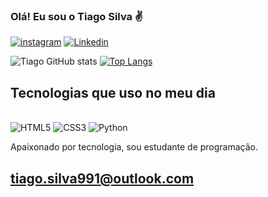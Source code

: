 ### Olá! Eu sou o Tiago Silva ✌️

[![instagram](https://img.shields.io/badge/Instagram-E4405F?style=for-the-badge&logo=instagram&logoColor=white)](https://www.instagram.com/tiago_silva111/)
[![Linkedin](https://img.shields.io/badge/LinkedIn-0077B5?style=for-the-badge&logo=linkedin&logoColor=white)](https://www.linkedin.com/in/tiago-silva-3928b4206/)

![Tiago GitHub stats](https://github-readme-stats.vercel.app/api?username=tiago9991&show_icons=true&theme=dracula)
[![Top Langs](https://github-readme-stats.vercel.app/api/top-langs/?username=tiago9991)](https://github.com/anuraghazra/github-readme-stats)


## Tecnologias que uso no meu dia

<div style="display: inline-block"><br/>
<img align-itens="center" alt="HTML5" src="https://img.shields.io/badge/HTML5-E34F26?style=for-the-badge&logo=html5&logoColor=white">
<img align-itens="center" alt="CSS3" src="https://img.shields.io/badge/CSS3-1572B6?style=for-the-badge&logo=css3&logoColor=white">
<img align-itens="center" alt="Python" src="https://img.shields.io/badge/Python-14354C?style=for-the-badge&logo=python&logoColor=white">
</div><br/>

Apaixonado por tecnologia, sou estudante de programação.

## tiago.silva991@outlook.com
